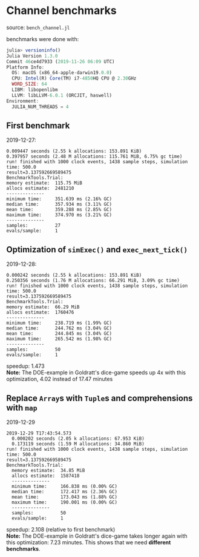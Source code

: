# Channel benchmarks

source: `bench_channel.jl`

benchmarks were done with:
```julia
julia> versioninfo()
Julia Version 1.3.0
Commit 46ce4d7933 (2019-11-26 06:09 UTC)
Platform Info:
  OS: macOS (x86_64-apple-darwin19.0.0)
  CPU: Intel(R) Core(TM) i7-4850HQ CPU @ 2.30GHz
  WORD_SIZE: 64
  LIBM: libopenlibm
  LLVM: libLLVM-6.0.1 (ORCJIT, haswell)
Environment:
  JULIA_NUM_THREADS = 4
```

## First benchmark

2019-12-27:

    0.009447 seconds (2.55 k allocations: 153.891 KiB)
    0.397957 seconds (2.48 M allocations: 115.761 MiB, 6.75% gc time)
    run! finished with 1000 clock events, 1438 sample steps, simulation time: 500.0
    result=3.137592669589475
    BenchmarkTools.Trial:
    memory estimate:  115.75 MiB
    allocs estimate:  2481210
    --------------
    minimum time:     351.639 ms (2.16% GC)
    median time:      357.934 ms (3.11% GC)
    mean time:        359.288 ms (2.85% GC)
    maximum time:     374.970 ms (3.21% GC)
    --------------
    samples:          27
    evals/sample:     1

## Optimization of `simExec()` and `exec_next_tick()`

2019-12-28:

    0.000242 seconds (2.55 k allocations: 153.891 KiB)
    0.250356 seconds (1.76 M allocations: 66.291 MiB, 3.09% gc time)
    run! finished with 1000 clock events, 1438 sample steps, simulation time: 500.0
    result=3.137592669589475
    BenchmarkTools.Trial:
    memory estimate:  66.29 MiB
    allocs estimate:  1760476
    --------------
    minimum time:     238.719 ms (1.99% GC)
    median time:      244.762 ms (3.04% GC)
    mean time:        244.845 ms (3.04% GC)
    maximum time:     265.542 ms (1.98% GC)
    --------------
    samples:          50
    evals/sample:     1

speedup: 1.473\
**Note:** The DOE-example in Goldratt's dice-game speeds up 4x with this
optimization, 4.02 instead of 17.47 minutes

## Replace `Array`s with `Tuple`s and comprehensions with `map`

2019-12-29

    2019-12-29 T17:43:54.573
      0.000202 seconds (2.05 k allocations: 67.953 KiB)
      0.173119 seconds (1.59 M allocations: 34.860 MiB)
    run! finished with 1000 clock events, 1438 sample steps, simulation time: 500.0
    result=3.137592669589475
    BenchmarkTools.Trial:
      memory estimate:  34.85 MiB
      allocs estimate:  1587418
      --------------
      minimum time:     166.838 ms (0.00% GC)
      median time:      172.417 ms (2.36% GC)
      mean time:        173.043 ms (1.88% GC)
      maximum time:     190.001 ms (0.00% GC)
      --------------
      samples:          50
      evals/sample:     1

speedup: 2.108 (relative to first benchmark)\
**Note:** The DOE-example in Goldratt's dice-game takes longer again with this
optimization: 7.23 minutes. This shows that we need **different benchmarks**.

